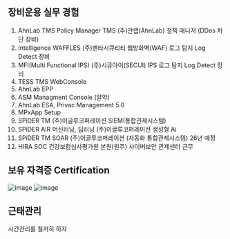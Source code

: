 ## 장비운용 실무 경험
1. AhnLab TMS Policy Manager TMS (주)안랩(AhnLab) 정책 매니저 (DDos 차단 장비)
2. Intelligence WAFFLES (주)펜타시큐리티 웹방화벽(WAF) 로그 탐지 Log Detect 장비
3. MFI(Multi Functional IPS) (주)시큐아이(SECUI) IPS 로그 탐지 Log Detect 장비
4. TESS TMS WebConsole
5. AhnLab EPP
6. ASM Managment Console (알약)
7. AhnLab ESA, Privac Management 5.0
8. MPxApp Setup
9. SPiDER TM (주)이글루코퍼레이션 SIEM(통합관제시스템)
10. SPiDER AiR 머신러닝, 딥러닝 (주)이글루코퍼레이션 생성형 Ai
11. SPiDER TM SOAR (주)이글루코퍼레이션 (자동화 통합관제시스템) 26년 예정
12. HIRA SOC 건강보험심사평가원 본원(원주) 사이버보안 관제센터 근무

## 보유 자격증 Certification
![image](https://github.com/user-attachments/assets/8e73a108-97b5-45c5-bdec-b1b96f867274)
![image](https://github.com/user-attachments/assets/691d037b-ef23-4d25-96ea-1440e0883ef5)

## 근태관리

시간관리를 철저히 하자
